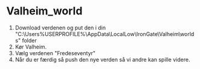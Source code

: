 # Valheim_world
 1. Download verdenen og put den i din "C:\Users\%USERPROFILE%\AppData\LocalLow\IronGate\Valheim\worlds" folder
2. Kør Valheim.
3. Vælg verdenen "Fredeseventyr"
4. Når du er færdig så push den nye verden så vi andre kan spille videre.